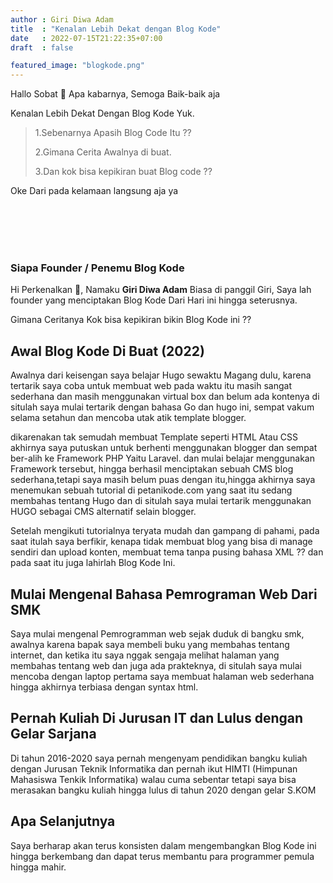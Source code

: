 ```yaml
---
author : Giri Diwa Adam
title  : "Kenalan Lebih Dekat dengan Blog Kode"
date   : 2022-07-15T21:22:35+07:00
draft  : false

featured_image: "blogkode.png"
---
```

Hallo Sobat 👋 Apa kabarnya, Semoga Baik-baik aja

Kenalan Lebih Dekat Dengan Blog Kode Yuk.

> 1.Sebenarnya Apasih Blog Code Itu ??
>
> 2.Gimana Cerita Awalnya di buat.
>
> 3.Dan kok bisa kepikiran buat Blog code ??
>
Oke Dari pada kelamaan langsung aja ya 

<br><br>
<br><br>

### Siapa Founder / Penemu Blog Kode ###

Hi Perkenalkan 👋, Namaku **Giri Diwa Adam** Biasa di panggil Giri, Saya lah founder
yang menciptakan Blog Kode Dari Hari ini hingga seterusnya.

Gimana Ceritanya Kok bisa kepikiran bikin Blog Kode ini ??

## Awal Blog Kode Di Buat (2022) ##

Awalnya dari keisengan saya belajar Hugo sewaktu Magang dulu, karena tertarik saya
coba untuk membuat web pada waktu itu masih sangat sederhana dan masih menggunakan 
virtual box dan belum ada kontenya di situlah saya mulai tertarik dengan bahasa Go
dan hugo ini, sempat vakum selama setahun dan mencoba utak atik template blogger.

dikarenakan tak semudah membuat Template seperti HTML Atau CSS akhirnya saya putuskan
untuk berhenti menggunakan blogger dan sempat ber-alih ke Framework PHP Yaitu Laravel.
dan mulai belajar menggunakan Framework tersebut, hingga berhasil menciptakan sebuah
CMS blog sederhana,tetapi saya masih belum puas dengan itu,hingga akhirnya saya menemukan
sebuah tutorial di petanikode.com yang saat itu sedang membahas tentang Hugo dan di situlah
saya mulai tertarik menggunakan HUGO sebagai CMS alternatif selain blogger.

Setelah mengikuti tutorialnya teryata mudah dan gampang di pahami, pada saat itulah
saya berfikir, kenapa tidak membuat blog yang bisa di manage sendiri dan upload konten, 
membuat tema tanpa pusing bahasa XML ?? dan pada saat itu juga lahirlah Blog Kode Ini.

## Mulai Mengenal Bahasa Pemrograman Web Dari SMK ##


Saya mulai mengenal Pemrogramman web sejak duduk di bangku smk, awalnya karena
bapak saya membeli buku yang membahas tentang internet, dan ketika itu saya
nggak sengaja melihat halaman yang membahas tentang web dan juga ada prakteknya,
di situlah saya mulai mencoba dengan laptop pertama saya membuat halaman web sederhana
hingga akhirnya terbiasa dengan syntax html.

## Pernah Kuliah Di Jurusan IT dan Lulus dengan Gelar Sarjana ##

Di tahun 2016-2020 saya pernah mengenyam pendidikan bangku kuliah dengan Jurusan Teknik Informatika
dan pernah ikut HIMTI (Himpunan Mahasiswa Tenkik Informatika) walau cuma sebentar tetapi saya bisa
merasakan bangku kuliah hingga lulus di tahun 2020 dengan gelar S.KOM

## Apa Selanjutnya ##

Saya berharap akan terus konsisten dalam mengembangkan Blog Kode ini hingga berkembang dan dapat terus
membantu para programmer pemula hingga mahir.